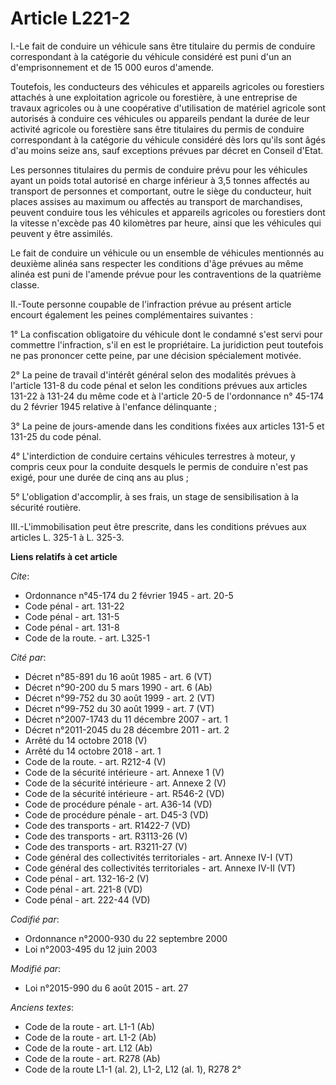 # Article L221-2

I.-Le fait de conduire un véhicule sans être titulaire du permis de conduire correspondant à la catégorie du véhicule
considéré est puni d'un an d'emprisonnement et de 15 000 euros d'amende. 

Toutefois, les conducteurs des véhicules et appareils agricoles ou forestiers attachés à une exploitation agricole ou
forestière, à une entreprise de travaux agricoles ou à une coopérative d'utilisation de matériel agricole sont autorisés à
conduire ces véhicules ou appareils pendant la durée de leur activité agricole ou forestière sans être titulaires du permis
de conduire correspondant à la catégorie du véhicule considéré dès lors qu'ils sont âgés d'au moins seize ans, sauf
exceptions prévues par décret en Conseil d'Etat. 

Les personnes titulaires du permis de conduire prévu pour les véhicules ayant un poids total autorisé en charge inférieur à
3,5 tonnes affectés au transport de personnes et comportant, outre le siège du conducteur, huit places assises au maximum ou
affectés au transport de marchandises, peuvent conduire tous les véhicules et appareils agricoles ou forestiers dont la
vitesse n'excède pas 40 kilomètres par heure, ainsi que les véhicules qui peuvent y être assimilés.

Le fait de conduire un véhicule ou un ensemble de véhicules mentionnés au deuxième alinéa sans respecter les conditions d'âge
prévues au même alinéa est puni de l'amende prévue pour les contraventions de la quatrième classe. 

II.-Toute personne coupable de l'infraction prévue au présent article encourt également les peines complémentaires
suivantes : 

1° La confiscation obligatoire du véhicule dont le condamné s'est servi pour commettre l'infraction, s'il en est le
propriétaire. La juridiction peut toutefois ne pas prononcer cette peine, par une décision spécialement motivée. 

2° La peine de travail d'intérêt général selon des modalités prévues à l'article 131-8 du code pénal et selon les conditions
prévues aux articles 131-22 à 131-24 du même code et à l'article 20-5 de l'ordonnance n° 45-174 du 2 février 1945 relative à
l'enfance délinquante ; 

3° La peine de jours-amende dans les conditions fixées aux articles 131-5 et 131-25 du code pénal. 

4° L'interdiction de conduire certains véhicules terrestres à moteur, y compris ceux pour la conduite desquels le permis de
conduire n'est pas exigé, pour une durée de cinq ans au plus ; 

5° L'obligation d'accomplir, à ses frais, un stage de sensibilisation à la sécurité routière. 

III.-L'immobilisation peut être prescrite, dans les conditions prévues aux articles L. 325-1 à L. 325-3.

**Liens relatifs à cet article**

_Cite_:

  - Ordonnance n°45-174 du 2 février 1945 - art. 20-5
  - Code pénal - art. 131-22
  - Code pénal - art. 131-5
  - Code pénal - art. 131-8
  - Code de la route. - art. L325-1

_Cité par_:

  - Décret n°85-891 du 16 août 1985 - art. 6 (VT)
  - Décret n°90-200 du 5 mars 1990 - art. 6 (Ab)
  - Décret n°99-752 du 30 août 1999 - art. 2 (VT)
  - Décret n°99-752 du 30 août 1999 - art. 7 (VT)
  - Décret n°2007-1743 du 11 décembre 2007 - art. 1
  - Décret n°2011-2045 du 28 décembre 2011 - art. 2
  - Arrêté du 14 octobre 2018 (V)
  - Arrêté du 14 octobre 2018 - art. 1
  - Code de la route. - art. R212-4 (V)
  - Code de la sécurité intérieure - art. Annexe 1 (V)
  - Code de la sécurité intérieure - art. Annexe 2 (V)
  - Code de la sécurité intérieure - art. R546-2 (VD)
  - Code de procédure pénale - art. A36-14 (VD)
  - Code de procédure pénale - art. D45-3 (VD)
  - Code des transports - art. R1422-7 (VD)
  - Code des transports - art. R3113-26 (V)
  - Code des transports - art. R3211-27 (V)
  - Code général des collectivités territoriales - art. Annexe IV-I (VT)
  - Code général des collectivités territoriales - art. Annexe IV-II (VT)
  - Code pénal - art. 132-16-2 (V)
  - Code pénal - art. 221-8 (VD)
  - Code pénal - art. 222-44 (VD)

_Codifié par_:

  - Ordonnance n°2000-930 du 22 septembre 2000
  - Loi n°2003-495 du 12 juin 2003

_Modifié par_:

  - Loi n°2015-990 du 6 août 2015 - art. 27

_Anciens textes_:

  - Code de la route - art. L1-1 (Ab)
  - Code de la route - art. L1-2 (Ab)
  - Code de la route - art. L12 (Ab)
  - Code de la route - art. R278 (Ab)
  - Code de la route L1-1 (al. 2), L1-2, L12 (al. 1), R278 2°
